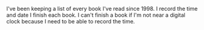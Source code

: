 I've been keeping a list of every book I've read since 1998. I record the time and date I finish each book.
I can't finish a book if I'm not near a digital clock because I need to be able to record the time.